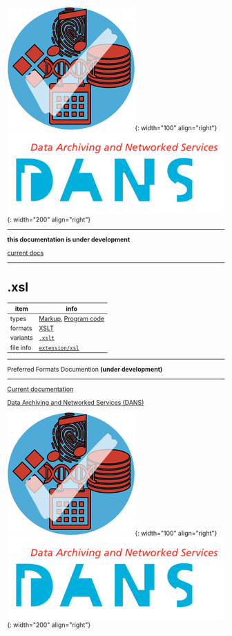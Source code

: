 ![img](../images/formats.png){: width="100" align="right"}
![img](../images/DANS.png){: width="200" align="right"}

---

**this documentation is under development**

[current docs]({{preferredFormats}})

---



# .xsl

item | info
--- | ---
types | [Markup](../dataTypes/markup.md), [Program code](../dataTypes/programCode.md)
formats | [XSLT](../fileFormats/xslt.md)
variants | [`.xslt`](../extensions/xslt.md)
file info | [`extension/xsl`]({{fileinfo}}/xsl)




---

Preferred Formats Documention **(under development)**

---

[Current documentation]({{preferredFormats}})

[Data Archiving and Networked Services (DANS)]({{dans}})

![img](../images/formats.png){: width="100" align="right"}
![img](../images/DANS.png){: width="200" align="right"}
